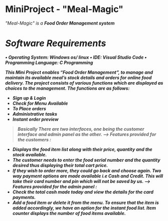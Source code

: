 # MiniProject - "Meal-Magic"
<I>"Meal-Magic" is a <B>Food Order Management system

# Software Requirements
• Operating System: Windows os/ linux
• IDE: Visual Studio Code
• Programming Language: C Programming 

This Mini Project enables “Food Order Management”, to manage and maintain its available meal’s stock details and orders for online food delivery. The project consists of various functions which are displayed as choices to the management.
The functions are as follows:
- Sign up & Login
- Check for Menu Available
- To Place orders
- Administrative tasks
- Instant order preview

> Basically There are two interfaces, one being the customer interface and admin panel as the other.
--> Features provided for the customers :
* Displays the food item list along with their price, quantity and the stock available.
* The customer needs to enter the food serial number and the quantity desired thus displaying their total cart price.
* If they wish to order more, they could go back and choose again. Two way payment options are made available i.e Cash and Credit. This will take their card number and pin which will not be saved by us.
--> Features provided for the admin panel :
* Check the total cash made today and view the details for the card payments.
* Add a food item or delete it from the menu. To ensure that the item is added accordingly, we have an option for the instant food list. Item counter displays the number of food items available.
